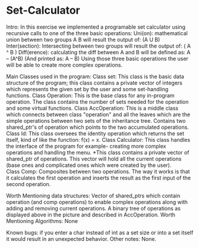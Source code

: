 # Set-Calculator

Intro: 
In this exercise we implemented a programable set calculator using recursive calls to one of the three basic operations:
Uni(on):  mathematical union between two groups A B will result the output of: (A U B)
Inter(section): Intersecting between two groups will result the output of: ( A ^ B )
Diff(erence): calculating the diff between A and B will be defined as: A – (A^B) 
(And printed as: A – B)
Using those three basic operations the user will be able to create more complex operations.

Main Classes used in the program:
Class set: This class is the basic data structure of the program; this class contains a private vector of integers which represents the given set by the user and some set-handling functions.
Class Operation: This is the base class for any in-program operation. The class contains the number of sets needed for the operation and some virtual functions.
Class AccOperation:  This is a middle class which connects between class "operation" and all the leaves which are the simple operations between two sets of the inheritance tree. Contains two shared_ptr's of operation which points to the two accumulated operations.
Class Id: This class oversees the identity operation which returns the set itself, kind of like the function: f(x) = x. 
Class Calculator: This class handles the interface of the program for example- creating more complex operations and handling the menu.
*This class contains a private vector of shared_ptr of operations. This vector will hold all the current operations (base ones and complicated ones which were created by the user).  
Class Comp: Composites between two operations. The way it works is that it calculates the first operation and inserts the result as the first input of the second operation.

Worth Mentioning data structures:
Vector of shared_ptrs which contain operation (and comp operations) to enable complex operations along with adding and removing current operations.
A binary tree of operations as displayed above in the picture and described in AccOperation. 
Worth Mentioning Algorithms:
None 

Known bugs:
if you enter a char instead of int as a set size or into a set itself it would result in an unexpected behavior.
Other notes:
None.
